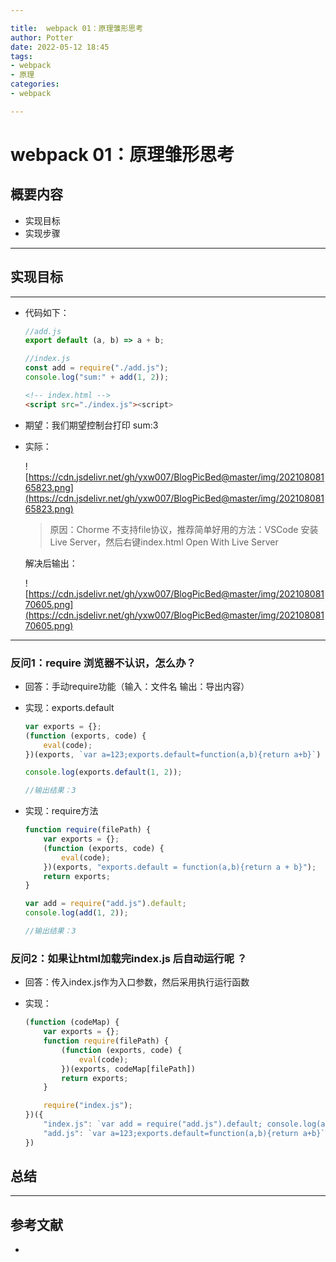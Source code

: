 ```yaml
---

title:  webpack 01：原理雏形思考
author: Potter
date: 2022-05-12 18:45
tags: 
- webpack
- 原理
categories: 
- webpack

---
```


# webpack 01：原理雏形思考

## 概要内容
- 实现目标
- 实现步骤

---

<!--more-->

## 实现目标

---

- 代码如下：
    
    ```jsx
    //add.js
    export default (a, b) => a + b;
    ```
    
    ```jsx
    //index.js
    const add = require("./add.js");
    console.log("sum:" + add(1, 2));
    ```
    
    ```html
    <!-- index.html -->
    <script src="./index.js"><script>
    ```
    
- 期望：我们期望控制台打印 sum:3
- 实际：
    
    ![https://cdn.jsdelivr.net/gh/yxw007/BlogPicBed@master/img/20210808165823.png](https://cdn.jsdelivr.net/gh/yxw007/BlogPicBed@master/img/20210808165823.png)
    
    > 原因：Chorme 不支持file协议，推荐简单好用的方法：VSCode 安装Live Server，然后右键index.html Open With Live Server
    > 
    
    解决后输出：
    
    ![https://cdn.jsdelivr.net/gh/yxw007/BlogPicBed@master/img/20210808170605.png](https://cdn.jsdelivr.net/gh/yxw007/BlogPicBed@master/img/20210808170605.png)
    

---

### 反问1：require 浏览器不认识，怎么办？

- 回答：手动require功能（输入：文件名  输出：导出内容）
- 实现：exports.default
    
    ```jsx
    var exports = {};
    (function (exports, code) {
        eval(code);
    })(exports, `var a=123;exports.default=function(a,b){return a+b}`)
    
    console.log(exports.default(1, 2));
    
    //输出结果：3
    ```
    
- 实现：require方法
    
    ```jsx
    function require(filePath) {
        var exports = {};
        (function (exports, code) {
            eval(code);
        })(exports, "exports.default = function(a,b){return a + b}");
        return exports;
    }
    
    var add = require("add.js").default;
    console.log(add(1, 2));
    
    //输出结果：3
    ```
    

### 反问2：如果让html加载完index.js 后自动运行呢 ？

- 回答：传入index.js作为入口参数，然后采用执行运行函数
- 实现：
    
    ```jsx
    (function (codeMap) {
        var exports = {};
        function require(filePath) {
            (function (exports, code) {
                eval(code);
            })(exports, codeMap[filePath])
            return exports;
        }
    
        require("index.js");
    })({
        "index.js": `var add = require("add.js").default; console.log(add(1,2));`,
        "add.js": `var a=123;exports.default=function(a,b){return a+b}`,
    })
    ```
    

## 总结

---

## 参考文献

- 


